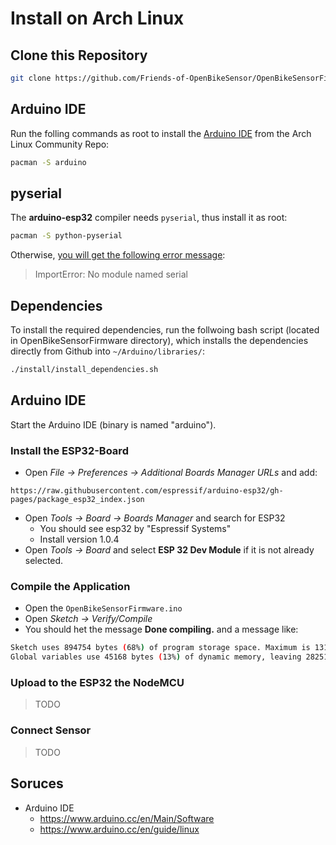 # Install on Arch Linux

## Clone this Repository

```bash
git clone https://github.com/Friends-of-OpenBikeSensor/OpenBikeSensorFirmware
```

## Arduino IDE

Run the folling commands as root to install the [Arduino IDE](https://www.arduino.cc/en/Main/Software) from the Arch Linux Community Repo:

```bash
pacman -S arduino
```

## pyserial

The **arduino-esp32** compiler needs `pyserial`, thus install it as root:

```bash
pacman -S python-pyserial
```

Otherwise, [you will get the following error message](https://github.com/espressif/arduino-esp32/issues/13):

> ImportError: No module named serial

## Dependencies
To install the required dependencies, run the follwoing bash script (located in OpenBikeSensorFirmware directory), which installs the dependencies directly from Github into `~/Arduino/libraries/`:

```bash
./install/install_dependencies.sh
```

## Arduino IDE

Start the Arduino IDE (binary is named "arduino").

### Install the ESP32-Board

* Open *File -> Preferences -> Additional Boards Manager URLs* and add:
```
https://raw.githubusercontent.com/espressif/arduino-esp32/gh-pages/package_esp32_index.json
```
* Open *Tools -> Board -> Boards Manager* and search for ESP32
    * You should see esp32 by "Espressif Systems"
    * Install version 1.0.4
* Open *Tools -> Board* and select **ESP 32 Dev Module** if it is not already selected.

### Compile the Application

* Open the `OpenBikeSensorFirmware.ino`
* Open *Sketch -> Verify/Compile*
* You should het the message **Done compiling.** and a message like:

```bash
Sketch uses 894754 bytes (68%) of program storage space. Maximum is 1310720 bytes.
Global variables use 45168 bytes (13%) of dynamic memory, leaving 282512 bytes for local variables. Maximum is 327680 bytes.
```

### Upload to the ESP32 the NodeMCU

> TODO

### Connect Sensor

> TODO


## Soruces

* Arduino IDE
    * https://www.arduino.cc/en/Main/Software
    * https://www.arduino.cc/en/guide/linux
